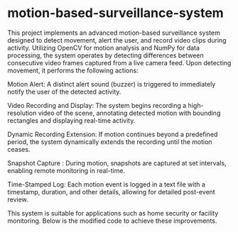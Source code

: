 # motion-based-surveillance-system
This project implements an advanced motion-based surveillance system designed to detect movement, alert the user, and record video clips during activity. Utilizing OpenCV for motion analysis and NumPy for data processing, the system operates by detecting differences between consecutive video frames captured from a live camera feed. Upon detecting movement, it performs the following actions:

Motion Alert: A distinct alert sound (buzzer) is triggered to immediately notify the user of the detected activity.

Video Recording and Display: The system begins recording a high-resolution video of the scene, annotating detected motion with bounding rectangles and displaying real-time activity.

Dynamic Recording Extension: If motion continues beyond a predefined period, the system dynamically extends the recording until the motion ceases.

Snapshot Capture : During motion, snapshots are captured at set intervals, enabling remote monitoring in real-time.

Time-Stamped Log: Each motion event is logged in a text file with a timestamp, duration, and other details, allowing for detailed post-event review.

This system is suitable for applications such as home security or facility monitoring. Below is the modified code to achieve these improvements.
